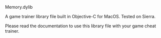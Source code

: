 Memory.dylib

A game trainer library file built in Objective-C for MacOS. Tested on Sierra.

Please read the documentation to use this library file with your game cheat trainer.
